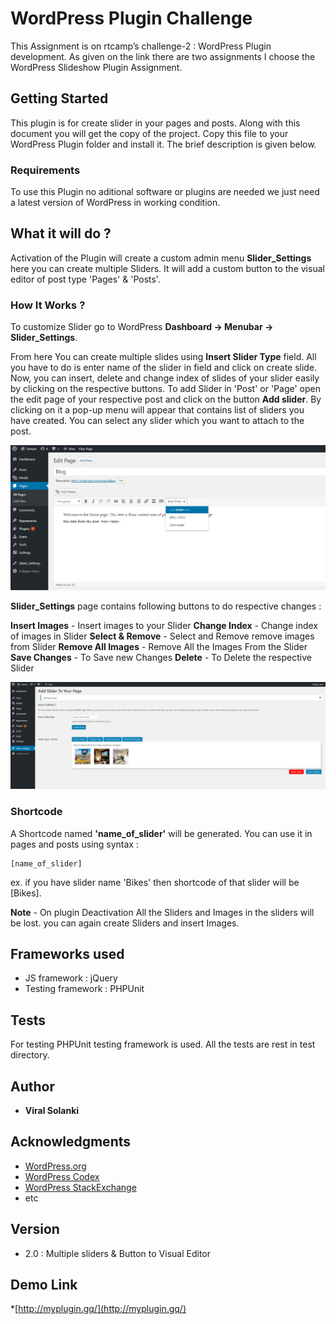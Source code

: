 # WordPress Plugin Challenge

This Assignment is on rtcamp’s challenge-2 : WordPress Plugin development. As given on the link there are two assignments I choose the WordPress Slideshow Plugin Assignment.

## Getting Started

This plugin is for create slider in your pages and posts. Along with this document you will get the copy of the project. Copy this file to your WordPress Plugin folder and install it. The brief description is given below.

### Requirements

To use this Plugin no aditional software or plugins are needed we just need a latest version of WordPress in working condition.

## What it will do ?

Activation of the Plugin will create a custom admin menu **Slider_Settings** here you can create multiple Sliders. It will add a custom button to the visual editor of post type 'Pages' & 'Posts'.   

### How It Works ?

To customize Slider go to WordPress **Dashboard -> Menubar -> Slider_Settings**. 

From here You can create multiple slides using **Insert Slider Type** field. All you have to do is enter name of the slider in field and click on create slide. 
Now, you can insert, delete and change index of slides of your slider easily by clicking on the respective buttons. To add Slider in 'Post' or 'Page' open the edit page of your respective post and click on the button **Add slider**. By clicking on it a pop-up menu will appear that contains list of sliders you have created. You can select any slider which you want to attach to the post.  

![Button](images/button.png)

**Slider_Settings** page contains following buttons to do respective changes :

**Insert Images** - Insert images to your Slider
**Change Index** - Change index of images in Slider
**Select & Remove** - Select and Remove remove images from Slider 
**Remove All Images** - Remove All the Images From the Slider 
**Save Changes** - To Save new Changes
**Delete** - To Delete the respective Slider

![Slider_Setting](images/Slider_Setting.png)

### Shortcode

A Shortcode named **'name_of_slider'** will be generated. You can use it in pages and posts using syntax :
```
[name_of_slider]
```
ex. if you have slider name 'Bikes' then shortcode of that slider will be [Bikes].

**Note** - On plugin Deactivation All the Sliders and Images in the sliders will be lost. you can again create Sliders and insert Images.

## Frameworks used

* JS framework : jQuery
* Testing framework : PHPUnit

## Tests

For testing PHPUnit testing framework is used. All the tests are rest in test directory.

## Author

* **Viral Solanki** 

## Acknowledgments

* [WordPress.org](https://wordpress.org)
* [WordPress Codex](https://codex.wordpress.org)
* [WordPress StackExchange](https://codex.wordpress.stackexchange.com)
* etc

## Version

* 2.0 : Multiple sliders & Button to Visual Editor

## Demo Link

*[http://myplugin.gq/](http://myplugin.gq/) 
